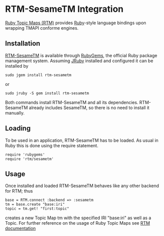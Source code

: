 # RTM-SesameTM Integration #
[Ruby Topic Maps (RTM)](http://rubygems.org/gems/rtm) provides [Ruby](http://www.ruby-lang.org)-style language bindings upon wrapping TMAPI conforme engines.

## Installation ##
[RTM-SesameTM](http://rubygems.org/gems/rtm-sesametm) is available through [RubyGems](http://rubygems.org/), the official Ruby package management system. Assuming [JRuby](http://jruby.org/) installed and configured it can be installed by
```
sudo jgem install rtm-sesametm
```
or
```
sudo jruby -S gem install rtm-sesametm
```
Both commands install RTM-SesameTM and all its dependencies. RTM-SesameTM already includes SesameTM, so there is no need to install it manually.

## Loading ##
To be used in an application, RTM-SesameTM has to be loaded. As usual in Ruby this is done using the require statement.
```
require 'rubygems'
require 'rtm/sesametm'
```

## Usage ##
Once installed and loaded RTM-SesameTM behaves like any other backend for RTM; thus
```
base = RTM.connect :backend => :sesametm
tm = base.create "base:iri"
topic = tm.get! "first:topic"
```
creates a new Topic Map tm with the specified IRI "base:iri"
as well as a Topic.
For further reference on the usage of Ruby Topic Maps see [RTM documentation](http://docs.topicmapslab.de/rtm/)